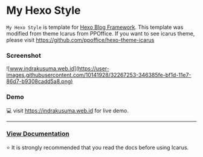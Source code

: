 # My Hexo Style
`My Hexo Style` is template for [Hexo Blog Framework](https://hexo.io/). This template was modified from theme Icarus from PPOffice. If you want to see icarus theme, please visit https://github.com/ppoffice/hexo-theme-icarus

### Screenshot
![www.indrakusuma.web.id](https://user-images.githubusercontent.com/10141928/32267253-346385fe-bf1d-11e7-86d7-b9308cadd5a8.png)

### Demo
:computer: visit https://indrakusuma.web.id for live demo.

---
### [View Documentation](https://github.com/ppoffice/hexo-theme-icarus/wiki)
:star: It is strongly recommended that you read the docs before using Icarus.
